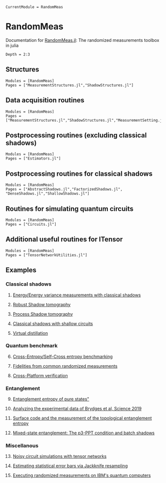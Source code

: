 ```@meta
CurrentModule = RandomMeas
```

# RandomMeas

Documentation for [RandomMeas.jl](https://github.com/bvermersch/RandomMeas.jl): The randomized measurements toolbox in julia

```@contents
Depth = 2:3
```
## Structures

```@autodocs
Modules = [RandomMeas]
Pages = ["MeasurementStructures.jl","ShadowStructures.jl"]
```

## Data acquisition routines

```@autodocs
Modules = [RandomMeas]
Pages = ["MeasurementStructures.jl","ShadowStructures.jl","MeasurementSetting.jl","MeasurementData.jl","MeasurementGroup.jl","MeasurementProbability.jl"]
```

## Postprocessing routines (excluding classical shadows)

```@autodocs
Modules = [RandomMeas]
Pages = ["Estimators.jl"]
```

## Postprocessing routines for classical shadows

```@autodocs
Modules = [RandomMeas]
Pages = ["AbstractShadows.jl","FactorizedShadows.jl", "DenseShadows.jl","ShallowShadows.jl"]
```

## Routines for simulating quantum circuits

```@autodocs
Modules = [RandomMeas]
Pages = ["Circuits.jl"]
```

## Additional useful routines for ITensor

```@autodocs
Modules = [RandomMeas]
Pages = ["TensorNetworkUtilities.jl"]
```


## Examples

### Classical shadows

1) [Energy/Energy variance measurements with classical shadows](https://github.com/bvermersch/RandomMeas.jl/blob/main/examples/EnergyVarianceMeasurements.ipynb)

2) [Robust Shadow tomography](https://github.com/bvermersch/RandomMeas.jl/blob/main/examples/RobustShadowTomography.ipynb)

3) [Process Shadow tomography](https://github.com/bvermersch/RandomMeas.jl/blob/main/examples/ProcessShadowTomography.ipynb)

4) [Classical shadows with shallow circuits](https://github.com/bvermersch/RandomMeas.jl/blob/main/examples/ShallowShadows.ipynb)

5) [Virtual distillation](https://github.com/bvermersch/RandomMeas.jl/blob/main/examples/VirtualDistillation.ipynb)

### Quantum benchmark

6) [Cross-Entropy/Self-Cross entropy benchmarking](https://github.com/bvermersch/RandomMeas.jl/blob/main/examples/CrossEntropyBenchmarking.ipynb)

7) [Fidelities from common randomized measurements](https://github.com/bvermersch/RandomMeas.jl/blob/main/examples/FidelityCommonRandomizedMeasurements.ipynb)

8) [Cross-Platform verification](https://github.com/bvermersch/RandomMeas.jl/blob/main/examples/CrossPlatform.ipynb)

### Entanglement

9) [Entanglement entropy of pure states"](https://github.com/bvermersch/RandomMeas.jl/blob/main/examples/PureStateEntanglement.ipynb)

10) [Analyzing the experimental data of Brydges et al, Science 2019](https://github.com/bvermersch/RandomMeas.jl/blob/main/examples/BrydgesScience2019.ipynb)

11) [Surface code and the measurement of the topological entanglement entropy](https://github.com/bvermersch/RandomMeas.jl/blob/main/examples/EntanglementSurfaceCode.ipynb)

12) [Mixed-state entanglement: The p3-PPT condition and batch shadows](https://github.com/bvermersch/RandomMeas.jl/blob/main/examples/MixedStateEntanglement.ipynb)

### Miscellanous

13) [Noisy circuit simulations with tensor networks](https://github.com/bvermersch/RandomMeas.jl/blob/main/examples/CircuitNoiseSimulations.ipynb)

14) [Estimating statistical error bars via Jackknife resampling](https://github.com/bvermersch/RandomMeas.jl/blob/main/examples/ErrorBars.ipynb)

15) [Executing randomized measurements on IBM's quantum computers](https://github.com/bvermersch/RandomMeas.jl/blob/main/examples/RandomizedMeasurementsQiskit.ipynb)
